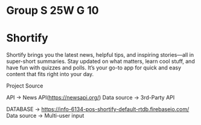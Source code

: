 # Group S 25W G 10


# Shortify
Shortify brings you the latest news, helpful tips, and inspiring stories—all in super-short summaries. Stay updated on what matters, learn cool stuff, and have fun with quizzes and polls. It’s your go-to app for quick and easy content that fits right into your day.

Project Source

API -> News API(https://newsapi.org/)
Data source ->  3rd-Party API

DATABASE -> https://info-6134-pos-shortify-default-rtdb.firebaseio.com/
Data source -> Multi-user input




